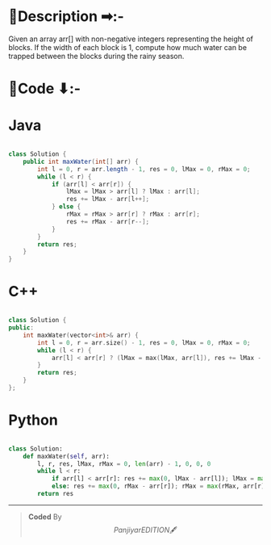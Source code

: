 # 📍Description ➡:-
<!-- Describe your first thoughts on how to solve this problem. -->
Given an array arr[] with non-negative integers representing the height of blocks. If the width of each block is 1, compute how much water can be trapped between the blocks during the rainy season. 


# 📝Code ⬇:-



# Java
```java []

class Solution {
    public int maxWater(int[] arr) {
        int l = 0, r = arr.length - 1, res = 0, lMax = 0, rMax = 0;
        while (l < r) {
            if (arr[l] < arr[r]) {
                lMax = lMax > arr[l] ? lMax : arr[l];
                res += lMax - arr[l++];
            } else {
                rMax = rMax > arr[r] ? rMax : arr[r];
                res += rMax - arr[r--];
            }
        }
        return res;
    }
}

```

# C++
``` cpp []

class Solution {
public:
    int maxWater(vector<int>& arr) {
        int l = 0, r = arr.size() - 1, res = 0, lMax = 0, rMax = 0;
        while (l < r) {
            arr[l] < arr[r] ? (lMax = max(lMax, arr[l]), res += lMax - arr[l++]) : (rMax = max(rMax, arr[r]), res += rMax - arr[r--]);
        }
        return res;
    }
};
```

# Python
``` python []

class Solution:
    def maxWater(self, arr):
        l, r, res, lMax, rMax = 0, len(arr) - 1, 0, 0, 0
        while l < r:
            if arr[l] < arr[r]: res += max(0, lMax - arr[l]); lMax = max(lMax, arr[l]); l += 1
            else: res += max(0, rMax - arr[r]); rMax = max(rMax, arr[r]); r -= 1
        return res  
```

---

>    **Coded** By $$Panjiyar EDITION 🖋  $$

               
